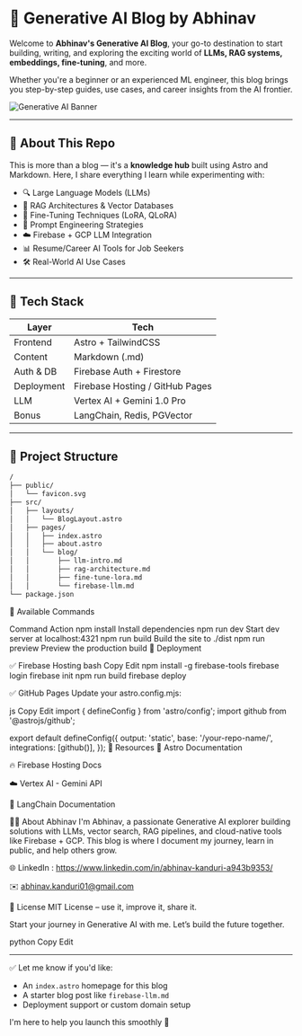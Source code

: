# 🚀 Generative AI Blog by Abhinav

Welcome to **Abhinav's Generative AI Blog**, your go-to destination to start building, writing, and exploring the exciting world of **LLMs, RAG systems, embeddings, fine-tuning**, and more.

Whether you're a beginner or an experienced ML engineer, this blog brings you step-by-step guides, use cases, and career insights from the AI frontier.

![Generative AI Banner](https://github.com/withastro/astro/assets/2244813/a0a5533c-a856-4198-8470-2d67b1d7c554)

---

## 📌 About This Repo

This is more than a blog — it's a **knowledge hub** built using Astro and Markdown. Here, I share everything I learn while experimenting with:

- 🔍 Large Language Models (LLMs)
- 🔗 RAG Architectures & Vector Databases
- 🧠 Fine-Tuning Techniques (LoRA, QLoRA)
- 💬 Prompt Engineering Strategies
- ☁️ Firebase + GCP LLM Integration
- 📊 Resume/Career AI Tools for Job Seekers
- 🛠 Real-World AI Use Cases

---

## 🧠 Tech Stack

| Layer        | Tech                          |
| ------------ | ----------------------------- |
| Frontend     | Astro + TailwindCSS           |
| Content      | Markdown (.md)                |
| Auth & DB    | Firebase Auth + Firestore     |
| Deployment   | Firebase Hosting / GitHub Pages |
| LLM          | Vertex AI + Gemini 1.0 Pro    |
| Bonus        | LangChain, Redis, PGVector    |

---

## 📁 Project Structure

```bash
/
├── public/
│   └── favicon.svg
├── src/
│   ├── layouts/
│   │   └── BlogLayout.astro
│   ├── pages/
│   │   ├── index.astro
│   │   ├── about.astro
│   │   └── blog/
│   │       ├── llm-intro.md
│   │       ├── rag-architecture.md
│   │       ├── fine-tune-lora.md
│   │       └── firebase-llm.md
└── package.json

```


🧞 Available Commands

Command	Action
npm install	Install dependencies
npm run dev	Start dev server at localhost:4321
npm run build	Build the site to ./dist
npm run preview	Preview the production build
🚀 Deployment


✅ Firebase Hosting
bash
Copy
Edit
npm install -g firebase-tools
firebase login
firebase init
npm run build
firebase deploy


✅ GitHub Pages
Update your astro.config.mjs:

js
Copy
Edit
import { defineConfig } from 'astro/config';
import github from '@astrojs/github';

export default defineConfig({
  output: 'static',
  base: '/your-repo-name/',
  integrations: [github()],
});
🔗 Resources
📘 Astro Documentation

🔥 Firebase Hosting Docs

☁️ Vertex AI - Gemini API

🔗 LangChain Documentation

🙋‍♂️ About Abhinav
I'm Abhinav, a passionate Generative AI explorer building solutions with LLMs, vector search, RAG pipelines, and cloud-native tools like Firebase + GCP. This blog is where I document my journey, learn in public, and help others grow.

🌐 LinkedIn :  https://www.linkedin.com/in/abhinav-kanduri-a943b9353/

✉️ abhinav.kanduri01@gmail.com

🧠 License
MIT License – use it, improve it, share it.

Start your journey in Generative AI with me. Let’s build the future together.

python
Copy
Edit

---

✅ Let me know if you'd like:
- An `index.astro` homepage for this blog
- A starter blog post like `firebase-llm.md`
- Deployment support or custom domain setup

I'm here to help you launch this smoothly 🚀